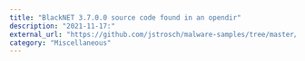 ```yaml
---
title: "BlackNET 3.7.0.0 source code found in an opendir"
description: "2021-11-17:"
external_url: "https://github.com/jstrosch/malware-samples/tree/master/source_code/2021/November/BlackNET_v3.7.0.0"
category: "Miscellaneous"
---
```

